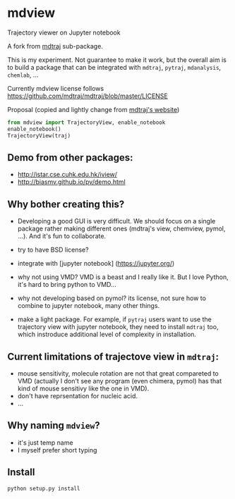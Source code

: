 # mdview
Trajectory viewer on Jupyter notebook

A fork from [mdtraj](https://github.com/mdtraj/mdtraj/tree/master/mdtraj/html) sub-package.

This is my experiment. Not guarantee to make it work, but the overall aim is to build a package that can be integrated with `mdtraj`,
`pytraj`, `mdanalysis`, `chemlab`, ...

Currently mdview license follows https://github.com/mdtraj/mdtraj/blob/master/LICENSE

Proposal (copied and lightly change from [mdtraj's website](http://mdtraj.org/latest/viewer.html))

```python
from mdview import TrajectoryView, enable_notebook
enable_notebook()
TrajectoryView(traj)
```

## Demo from other packages:
- http://istar.cse.cuhk.edu.hk/iview/
- http://biasmv.github.io/pv/demo.html

## Why bother creating this?

- Developing a good GUI is very difficult. We should focus on a single package rather making different ones (mdtraj's view, chemview, pymol, ...). And it's fun to collaborate.

- try to have BSD license?
- integrate with [jupyter notebook] (https://jupyter.org/)
- why not using VMD? VMD is a beast and I really like it. But I love Python, it's hard to bring python to VMD...
- why not developing based on pymol? its license, not sure how to combine to jupyter notebook, many other things.
- make a light package. For example, if `pytraj` users want to use the trajectory view with jupyter notebook, they need to install `mdtraj` too, which instroduce additional level of complexity in installation.

## Current limitations of trajectove view in `mdtraj`:

- mouse sensitivity, molecule rotation are not that great compareted to VMD (actually I don't see any program (even chimera, pymol) has that kind of mouse sensitivy like the one in VMD).
- don't have reprsentation for nucleic acid.
- ...


## Why naming `mdview`?
- it's just temp name
- I myself prefer short typing

## Install

`python setup.py install`
